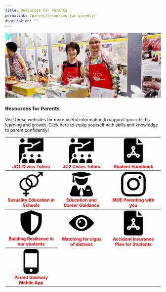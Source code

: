 ```yaml
---
title: Resources for Parents
permalink: /parent/resources-for-parents/
description: ""
---
```

![](/images/Resources-for-Parents-2-1024x425.jpg)
### Resources for Parents
Visit these websites for more useful information to support your child's learning and growth. Click here to equip yourself with skills and knowledge to parent confidently!

<table >
<thead>
  <tr>
		  <th style="color:red; text-align:center"><a href="/about/our-staff/jc-1-civics-tutors/"><img src="/images/PNG%202023/classroom.png" style="width:80px"></a><br>JC1 Civics Tutors</th>
    <th style="color:red;text-align:center"><a href="/about/our-staff/jc-2-civics-tutors/"><img src="/images/PNG%202023/classroom.png" style="width:80px"></a><br>JC2 Civics Tutors</th>
    <th style="color:red;text-align:center"><a> <img src="/images/PNG%202023/pdf.png" style="width:80px"></a><br>Student Handbook</th>
  </tr>
</thead>
<tbody>
  <tr>
    <th style="color:red;text-align:center"><a href="/parents/sexuality-education-in-schools/"><img src="/images/PNG%202023/gender.png" style="width:80px"></a><br>Sexuality Education in Schools</th>
    <th style="color:red;text-align:center"><a href="/education-and-career-guidance-ecg/"><img src="/images/PNG%202023/graduate.png" style="width:80px"></a><br>Education and Career Guidance</th>
    <th style="color:red;text-align:center"><a href="https://www.instagram.com/parentingwith.moesg/"><img src="/images/PNG%202023/instagram.png" style="width:80px"></a><br>MOE Parenting with you</th>
  </tr>
  <tr>
    <th style="color:red;text-align:center"><a href="https://go.gov.sg/vjcmoeresilience"><img src="/images/PNG%202023/shield.png" style="width:80px"></a><br>Building Resilience in our students</th>
    <th style="color:red;text-align:center"><a href="/parents/watching-for-distress/"><img src="/images/PNG%202023/view.png" style="width:80px"></a><br>Watching for signs of distress</th>
    <th style="color:red;text-align:center"><a href="https://go.gov.sg/vjcntucfactsheet"><img src="/images/PNG%202023/pdf.png" style="width:80px"></a><br>Accident Insurance Plan for Students</th>
  </tr>
  <tr>
    <th colspan="1" style="color:red;text-align:center"><a href="/parents/parent-gateway-mobile-app/"><img src="/images/PNG%202023/smartphone.png" style="width:80px"></a><br>Parent Gateway Mobile App</th>
  </tr>
</tbody>
</table>